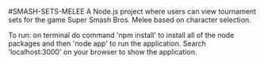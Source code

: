 #SMASH-SETS-MELEE
A Node.js project where users can view tournament sets for the game Super Smash Bros. Melee based on character selection.

To run: on terminal do command 'npm install' to install all of the node packages and then 'node app' to run the application. Search 'localhost:3000' on your browser to show the application.
